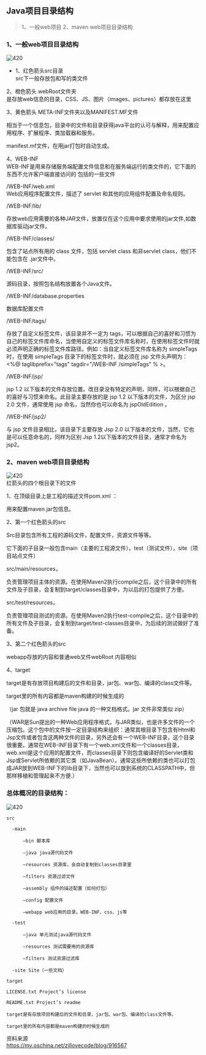 ## Java项目目录结构

> 1、一般web项目 
> 2、maven web项目目录结构  
### 1、一般web项目目录结构 
![420](https://github.com/wangdl000/study/blob/master/03_MVC/resource_javaweb/01_nomal.png)     
  - 1、红色箭头src目录  
  src下一般存放包和写的类文件


2、橙色箭头 webRoot文件夹  
是存放web信息的目录，CSS、JS、图片（images、pictures）都存放在这里  

 

3、黄色箭头 META-INF文件夹以及MANIFEST.MF文件  

相当于一个信息包，目录中的文件和目录获得java平台的认可与解释，用来配置应用程序、扩展程序、类加载器和服务。

manifest.mf文件，在用jar打包时自动生成。

 

4、WEB-INF  
WEB-INF是用来存储服务端配置文件信息和在服务端运行的类文件的，它下面的东西不允许客户端直接访问的
包括的一些文件  

/WEB-INF/web.xml  
Web应用程序配置文件，描述了 servlet 和其他的应用组件配置及命名规则。

 /WEB-INF/lib/

存放web应用需要的各种JAR文件，放置仅在这个应用中要求使用的jar文件,如数据库驱动jar文件。

 /WEB-INF/classes/

包含了站点所有用的 class 文件，包括 servlet class 和非servlet class，他们不能包含在 .jar文件中。

 /WEB-INF/src/

 源码目录，按照包名结构放置各个Java文件。

 /WEB-INF/database.properties

 数据库配置文件

 /WEB-INF/tags/

存放了自定义标签文件，该目录并不一定为 tags，可以根据自己的喜好和习惯为自己的标签文件库命名，当使用自定义的标签文件库名称时，在使用标签文件时就必须声明正确的标签文件库路径。例如：当自定义标签文件库名称为 simpleTags 时，在使用 simpleTags 目录下的标签文件时，就必须在 jsp 文件头声明为：<%@ taglibprefix="tags" tagdir="/WEB-INF /simpleTags" % >。

/WEB-INF/jsp/

jsp 1.2 以下版本的文件存放位置。改目录没有特定的声明，同样，可以根据自己的喜好与习惯来命名。此目录主要存放的是 jsp 1.2 以下版本的文件，为区分 jsp 2.0 文件，通常使用 jsp 命名，当然你也可以命名为 jspOldEdition 。

/WEB-INF/jsp2/

与 jsp 文件目录相比，该目录下主要存放 Jsp 2.0 以下版本的文件，当然，它也是可以任意命名的，同样为区别 Jsp 1.2以下版本的文件目录，通常才命名为 jsp2。


### 2、maven web项目目录结构  
![420](https://github.com/wangdl000/study/blob/master/03_MVC/resource_javaweb/02_maven.png)   
红箭头的四个根目录下的文件

1、在顶级目录上是工程的描述文件pom.xml ：

用来配置maven jar包信息。

2、第一个红色箭头的src

Src目录包含所有工程的源码文件，配置文件，资源文件等等。

它下面的子目录一般包含main（主要的工程源文件），test（测试文件），site（项目站点文件）

src/main/resources，

负责管理项目主体的资源。在使用Maven2执行compile之后，这个目录中的所有文件及子目录，会复制到target/classes目录中，为以后的打包提供了方便。

src/test/resources，

负责管理项目测试的资源。在使用Maven2执行test-compile之后，这个目录中的所有文件及子目录，会复制到target/test-classes目录中，为后续的测试做好了准备。

3、第二个红色箭头的src

webapp存放的内容和普通web文件webRoot 内容相似

4、target

target是有存放项目构建后的文件和目录，jar包、war包、编译的class文件等。

target里的所有内容都是maven构建的时候生成的

（jar 包就是 java archive file java 的一种文档格式。jar 文件非常类似 zip）

（WAR是Sun提出的一种Web应用程序格式，与JAR类似，也是许多文件的一个压缩包。这个包中的文件按一定目录结构来组织：通常其根目录下包含有Html和Jsp文件或者包含这两种文件的目录，另外还会有一个WEB-INF目录，这个目录很重要。通常在WEB-INF目录下有一个web.xml文件和一个classes目录，web.xml是这个应用的配置文件，而classes目录下则包含编译好的Servlet类和Jsp或Servlet所依赖的其它类（如JavaBean）。通常这些所依赖的类也可以打包成JAR放到WEB-INF下的lib目录下，当然也可以放到系统的CLASSPATH中，但那样移植和管理起来不方便.）

### 总体概况的目录结构：  
![420](https://github.com/wangdl000/study/blob/master/03_MVC/resource_javaweb/03_list.png)  

    src
    
      -main
    
          –bin 脚本库
    
          –java java源代码文件
    
          –resources 资源库，会自动复制到classes目录里
    
          –filters 资源过滤文件
    
          –assembly 组件的描述配置（如何打包）
    
          –config 配置文件
    
          –webapp web应用的目录。WEB-INF、css、js等
    
      -test
    
          –java 单元测试java源代码文件
    
          –resources 测试需要用的资源库
    
          –filters 测试资源过滤库
    
      -site Site（一些文档）
    
    target
    
    LICENSE.txt Project’s license
    
    README.txt Project’s readme

    target是有存放项目构建后的文件和目录，jar包、war包、编译的class文件等。
    
    target里的所有内容都是maven构建的时候生成的



资料来源  
https://my.oschina.net/zjllovecode/blog/916567